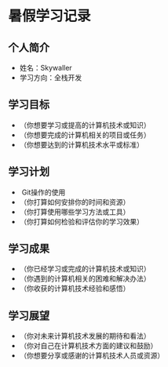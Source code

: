 # 暑假学习记录

## 个人简介

- 姓名：Skywaller
- 学习方向：全栈开发

## 学习目标

- （你想要学习或提高的计算机技术或知识）
- （你想要完成的计算机相关的项目或任务）
- （你想要达到的计算机技术水平或标准）

## 学习计划

- ​	Git操作的使用
- （你打算如何安排你的时间和资源）
- （你打算使用哪些学习方法或工具）
- （你打算如何检验和评估你的学习效果）

## 学习成果

- （你已经学习或完成的计算机技术或知识）
- （你遇到的计算机相关的困难和解决办法）
- （你收获的计算机技术经验和感悟）

## 学习展望

- （你对未来计算机技术发展的期待和看法）
- （你对自己在计算机技术方面的建议和鼓励）
- （你想要分享或感谢的计算机技术人员或资源）
